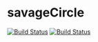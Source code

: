 # savageCircle
[![Build Status](https://travis-ci.com/carvillav/savageCircle.svg?branch=main)](https://travis-ci.com/carvillav/savageCircle)
[![Build Status](https://travis-ci.com/carvillav/savageCircle.svg?branch=ImplementacionCoberturaTravis)](https://travis-ci.com/carvillav/savageCircle)
